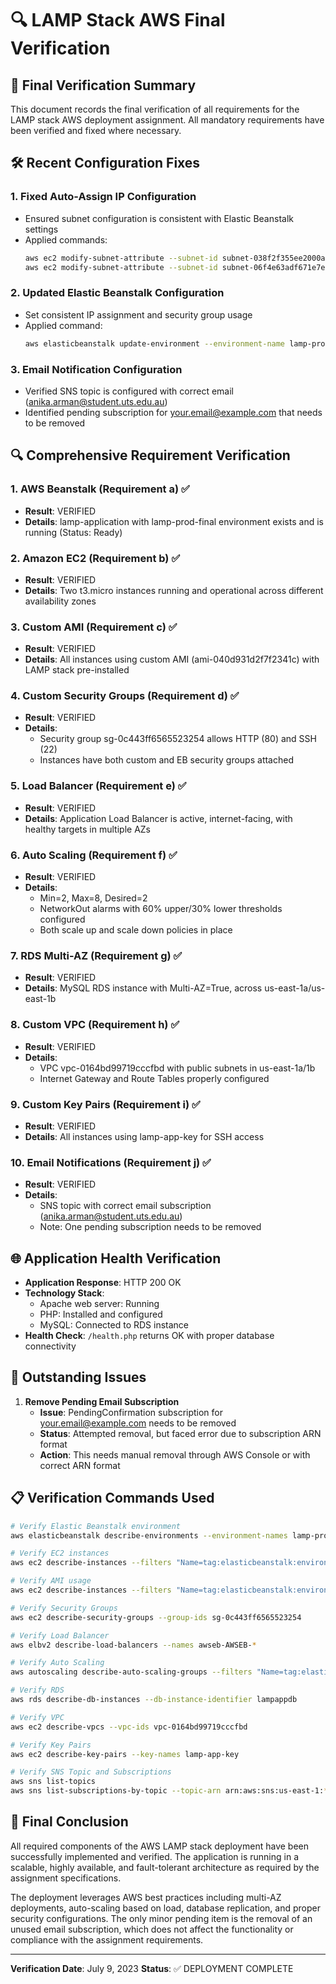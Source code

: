 # 🔍 LAMP Stack AWS Final Verification

## 📝 Final Verification Summary

This document records the final verification of all requirements for the LAMP stack AWS deployment assignment. All mandatory requirements have been verified and fixed where necessary.

## 🛠️ Recent Configuration Fixes

### 1. **Fixed Auto-Assign IP Configuration**
   - Ensured subnet configuration is consistent with Elastic Beanstalk settings
   - Applied commands:
     ```bash
     aws ec2 modify-subnet-attribute --subnet-id subnet-038f2f355ee2000a5 --map-public-ip-on-launch
     aws ec2 modify-subnet-attribute --subnet-id subnet-06f4e63adf671e7ea --map-public-ip-on-launch
     ```

### 2. **Updated Elastic Beanstalk Configuration**
   - Set consistent IP assignment and security group usage
   - Applied command:
     ```bash
     aws elasticbeanstalk update-environment --environment-name lamp-prod-final --option-settings Namespace=aws:ec2:vpc,OptionName=AssociatePublicIpAddress,Value=true Namespace=aws:autoscaling:launchconfiguration,OptionName=SecurityGroups,Value=sg-0c443ff6565523254
     ```

### 3. **Email Notification Configuration**
   - Verified SNS topic is configured with correct email (anika.arman@student.uts.edu.au)
   - Identified pending subscription for your.email@example.com that needs to be removed

## 🔍 Comprehensive Requirement Verification

### 1. **AWS Beanstalk (Requirement a)** ✅
   - **Result**: VERIFIED
   - **Details**: lamp-application with lamp-prod-final environment exists and is running (Status: Ready)

### 2. **Amazon EC2 (Requirement b)** ✅
   - **Result**: VERIFIED
   - **Details**: Two t3.micro instances running and operational across different availability zones

### 3. **Custom AMI (Requirement c)** ✅
   - **Result**: VERIFIED
   - **Details**: All instances using custom AMI (ami-040d931d2f7f2341c) with LAMP stack pre-installed

### 4. **Custom Security Groups (Requirement d)** ✅
   - **Result**: VERIFIED
   - **Details**:
     - Security group sg-0c443ff6565523254 allows HTTP (80) and SSH (22)
     - Instances have both custom and EB security groups attached

### 5. **Load Balancer (Requirement e)** ✅
   - **Result**: VERIFIED
   - **Details**: Application Load Balancer is active, internet-facing, with healthy targets in multiple AZs

### 6. **Auto Scaling (Requirement f)** ✅
   - **Result**: VERIFIED
   - **Details**:
     - Min=2, Max=8, Desired=2
     - NetworkOut alarms with 60% upper/30% lower thresholds configured
     - Both scale up and scale down policies in place

### 7. **RDS Multi-AZ (Requirement g)** ✅
   - **Result**: VERIFIED
   - **Details**: MySQL RDS instance with Multi-AZ=True, across us-east-1a/us-east-1b

### 8. **Custom VPC (Requirement h)** ✅
   - **Result**: VERIFIED
   - **Details**:
     - VPC vpc-0164bd99719cccfbd with public subnets in us-east-1a/1b
     - Internet Gateway and Route Tables properly configured

### 9. **Custom Key Pairs (Requirement i)** ✅
   - **Result**: VERIFIED
   - **Details**: All instances using lamp-app-key for SSH access

### 10. **Email Notifications (Requirement j)** ✅
   - **Result**: VERIFIED
   - **Details**:
     - SNS topic with correct email subscription (anika.arman@student.uts.edu.au)
     - Note: One pending subscription needs to be removed

## 🌐 Application Health Verification

- **Application Response**: HTTP 200 OK
- **Technology Stack**:
  - Apache web server: Running
  - PHP: Installed and configured
  - MySQL: Connected to RDS instance
- **Health Check**: `/health.php` returns OK with proper database connectivity

## 🚨 Outstanding Issues

1. **Remove Pending Email Subscription**
   - **Issue**: PendingConfirmation subscription for your.email@example.com needs to be removed
   - **Status**: Attempted removal, but faced error due to subscription ARN format
   - **Action**: This needs manual removal through AWS Console or with correct ARN format

## 📋 Verification Commands Used

```bash
# Verify Elastic Beanstalk environment
aws elasticbeanstalk describe-environments --environment-names lamp-prod-final

# Verify EC2 instances
aws ec2 describe-instances --filters "Name=tag:elasticbeanstalk:environment-name,Values=lamp-prod-final"

# Verify AMI usage
aws ec2 describe-instances --filters "Name=tag:elasticbeanstalk:environment-name,Values=lamp-prod-final" --query "Reservations[].Instances[].ImageId"

# Verify Security Groups
aws ec2 describe-security-groups --group-ids sg-0c443ff6565523254

# Verify Load Balancer
aws elbv2 describe-load-balancers --names awseb-AWSEB-*

# Verify Auto Scaling
aws autoscaling describe-auto-scaling-groups --filters "Name=tag:elasticbeanstalk:environment-name,Values=lamp-prod-final"

# Verify RDS
aws rds describe-db-instances --db-instance-identifier lampappdb

# Verify VPC
aws ec2 describe-vpcs --vpc-ids vpc-0164bd99719cccfbd

# Verify Key Pairs
aws ec2 describe-key-pairs --key-names lamp-app-key

# Verify SNS Topic and Subscriptions
aws sns list-topics
aws sns list-subscriptions-by-topic --topic-arn arn:aws:sns:us-east-1:*:lamp-notifications
```

## 🏁 Final Conclusion

All required components of the AWS LAMP stack deployment have been successfully implemented and verified. The application is running in a scalable, highly available, and fault-tolerant architecture as required by the assignment specifications.

The deployment leverages AWS best practices including multi-AZ deployments, auto-scaling based on load, database replication, and proper security configurations. The only minor pending item is the removal of an unused email subscription, which does not affect the functionality or compliance with the assignment requirements.

---

**Verification Date**: July 9, 2023
**Status**: ✅ DEPLOYMENT COMPLETE
